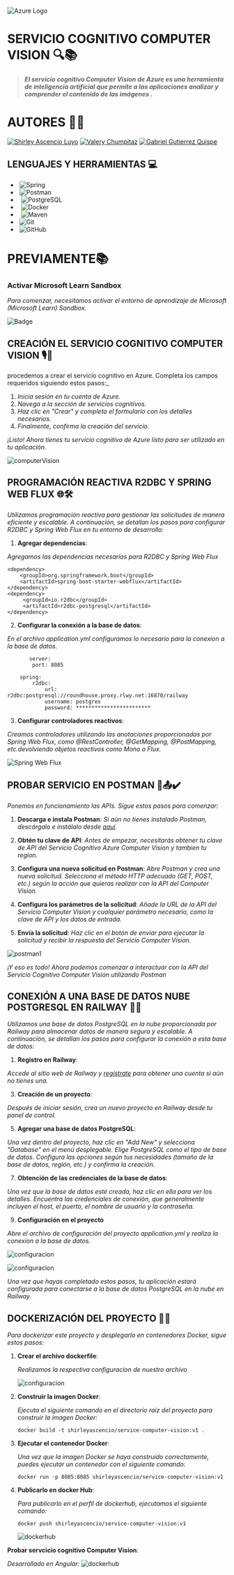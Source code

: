  ![Azure Logo](https://upload.wikimedia.org/wikipedia/commons/thumb/a/a8/Microsoft_Azure_Logo.svg/200px-Microsoft_Azure_Logo.svg.png)

# SERVICIO COGNITIVO COMPUTER VISION 🔍📚
 
  > ***El servicio cognitivo Computer Vision de Azure es una herramienta de inteligencia artificial que permite a las aplicaciones analizar y comprender el contenido de las imágenes .***
# AUTORES 🧑‍💻

[![Shirley Ascencio Luyo](https://img.shields.io/badge/GitHub-Shirley%20Ascencio%20Luyo-blue?logo=github)](https://github.com/ShirleyAscencioLuyo)
[![Valery Chumpitaz](https://img.shields.io/badge/GitHub-Valery%20Chumpitaz-blue?logo=github)](https://github.com/16-ValeryChumpitaz)
[![Gabriel Gutierrez Quispe](https://img.shields.io/badge/GitHub-Gabriel%20Gutierrez%20Quispe-blue?logo=github)](https://github.com/GabrielGutierrezQuispe)

## LENGUAJES Y HERRAMIENTAS 💻

-  &#160;![Spring](http://img.shields.io/badge/-Spring-6DB33F?style=flat&logo=spring&logoColor=ffffff)
-  &#160;![Postman](https://img.shields.io/badge/Postman-FF6C37?style=flat&logo=postman&logoColor=white)
-  &#160; ![PostgreSQL](https://img.shields.io/badge/PostgreSQL-316192?style=flat&logo=postgresql&logoColor=white)
- &#160; ![Docker](https://img.shields.io/badge/Docker-2496ED?style=flat&logo=docker&logoColor=white)
- &#160; ![Maven](https://img.shields.io/badge/Maven-C71A36?style=flat&logo=apache-maven&link=hhttps://github.com/Quananhle/Java-Web-Developer)
-  &#160;![Git](https://img.shields.io/badge/-Git-black?style=flat&logo=git&link=https://github.com/Quananhle)
-  &#160;![GitHub](https://img.shields.io/badge/GitHub-100000?style=flat&logo=github&logoColor=white)

# PREVIAMENTE📚
### Activar Microsoft Learn Sandbox
_Para comenzar, necesitamos activar el entorno de aprendizaje de Microsoft (Microsoft Learn) Sandbox._

![Badge](https://learn-attachment.microsoft.com/api/attachments/790c643b-5eb2-40f8-8224-54232a4be5fd?platform=QnA)

## CREACIÓN EL SERVICIO COGNITIVO COMPUTER VISION 🎙️🚀

procedemos a crear el servicio cognitivo en Azure. Completa los campos requeridos siguiendo estos pasos:_

1. _Inicia sesión en tu cuenta de Azure._
2. _Navega a la sección de servicios cognitivos._
3. _Haz clic en "Crear" y completa el formulario con los detalles necesarios._
4. _Finalmente, confirma la creación del servicio._

_¡Listo! Ahora tienes tu servicio cognitivo de Azure listo para ser utilizado en tu aplicación._

![computerVision](https://i.imgur.com/wyvMRN2.png)

## PROGRAMACIÓN REACTIVA R2DBC Y SPRING WEB FLUX 🌐🛠️

_Utilizamos programación reactiva para gestionar las solicitudes de manera eficiente y escalable. A continuación, se detallan los pasos para configurar R2DBC y Spring Web Flux en tu entorno de desarrollo:_

1. **Agregar dependencias**:

_Agregamos las dependencias necesarias para R2DBC y Spring Web Flux_
  ```
  <dependency>
      <groupId>org.springframework.boot</groupId>
      <artifactId>spring-boot-starter-webflux</artifactId>
  </dependency>
  <dependency>
       <groupId>io.r2dbc</groupId>
       <artifactId>r2dbc-postgresql</artifactId>
  </dependency>    
  ```
2. **Configurar la conexión a la base de datos**:
   
_En el archivo application.yml configuramos lo necesario para la conexion a la base de datos._
```
       server:
        port: 8085
    
    spring:
        r2dbc:
            url: r2dbc:postgresql://roundhouse.proxy.rlwy.net:16870/railway
            username: postgres
            password: ************************
```
3. **Configurar controladores reactivos**:
   
_Creamos controladores utilizando las anotaciones proporcionadas por Spring Web Flux, como @RestController, @GetMapping, @PostMapping, etc.devolviendo objetos reactivos como Mono o Flux._

![Spring Web Flux](https://i.imgur.com/AscNAc1.png)

## PROBAR SERVICIO EN POSTMAN  📧📤✔️
_Ponemos en funcionamiento las APIs. Sigue estos pasos para comenzar:_

1. **Descarga e instala Postman**:
     _Si aún no tienes instalado Postman, descárgalo e instálalo desde [aquí](https://www.postman.com/downloads/)._

3. **Obtén tu clave de API**:
     _Antes de empezar, necesitarás obtener tu clave de API del Servicio Cognitivo Azure Computer Vision y tambien tu region._

5. **Configura una nueva solicitud en Postman**:
     _Abre Postman y crea una nueva solicitud. Selecciona el método HTTP adecuado (GET, POST, etc.) según la acción que quieras realizar con la API del Computer Vision._

7. **Configura los parámetros de la solicitud**:
     _Añade la URL de la API del Servicio Computer Vision y cualquier parámetro necesario, como la clave de API y los datos de entrada._

9. **Envía la solicitud**:
      _Haz clic en el botón de enviar para ejecutar la solicitud y recibir la respuesta del Servicio Computer Vision._
   
![postman1](https://i.imgur.com/OA8kzCN.png)

_¡Y eso es todo! Ahora podemos comenzar a interactuar con la API del Servicio Cognitivo Computer Vision utilizando Postman_

## CONEXIÓN A UNA BASE DE DATOS NUBE POSTGRESQL EN RAILWAY 🔐💾

 _Utilizamos una base de datos PostgreSQL en la nube proporcionada por Railway para almacenar datos de manera segura y escalable. A continuación, se detallan los pasos para configurar la conexión a esta base de datos:_
 
1. **Registro en Railway**:
   
  _Accede al sitio web de Railway y [regístrate](https://railway.app/) para obtener una cuenta si aún no tienes una._

3. **Creación de un proyecto**:
   
  _Después de iniciar sesión, crea un nuevo proyecto en Railway desde tu panel de control._

5. **Agregar una base de datos PostgreSQL**:
   
  _Una vez dentro del proyecto, haz clic en "Add New" y selecciona "Database" en el menú desplegable._
  _Elige PostgreSQL como el tipo de base de datos._
  _Configura las opciones según tus necesidades (tamaño de la base de datos, región, etc.) y confirma la creación._

7. **Obtención de las credenciales de la base de datos**:
   
  _Una vez que la base de datos esté creada, haz clic en ella para ver los detalles._
  _Encuentra las credenciales de conexión, que generalmente incluyen el host, el puerto, el nombre de usuario y la contraseña._

9. **Configuración en el proyecto**
    
_Abre el archivo de configuración del proyecto application.yml y realiza la conexion a la base de datos._

![configuracion](https://i.imgur.com/WmntoJx.png)

![configuracion](https://i.imgur.com/kgOjt91.png)

_Una vez que hayas completado estos pasos, tu aplicación estará configurada para conectarse a la base de datos PostgreSQL en la nube en Railway._

## DOCKERIZACIÓN DEL PROYECTO 🐳🚀
_Para dockerizar este proyecto y desplegarlo en contenedores Docker, sigue estos pasos:_

1. **Crear el archivo dockerfile**:

   _Realizamos la respectiva configuracion de nuestro archivo_

   ![configuracion](https://i.imgur.com/AuE7l8C.png)
   
3. **Construir la imagen Docker**:
   
   _Ejecuta el siguiente comando en el directorio raíz del proyecto para construir la imagen Docker:_
   ```
   docker build -t shirleyascencio/service-computer-vision:v1 .
   ```
4. **Ejecutar el contenedor Docker**:
   
    _Una vez que la imagen Docker se haya construido correctamente, puedes ejecutar un contenedor con el siguiente comando:_
   ```
   docker run -p 8085:8085 shirleyascencio/service-computer-vision:v1
   ```
6. **Publicarlo en docker Hub**:
   
   _Para publicarlo en el perfil de dockerhub, ejecutamos el siguiente comando:_
   ```
   docker push shirleyascencio/service-computer-vision:v1
   ```
   ![dockerhub](https://i.imgur.com/lSlwBEH.png)

 **Probar servcicio cognitivo Computer Vision**:
   
  _Desarrollado en Angular:_
  ![dockerhub](https://i.imgur.com/Q8AGpnF.png)




